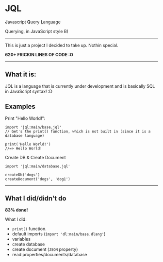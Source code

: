 # JQL

**J**avascript **Q**uery **L**anguage

Querying, in JavaScript style B)

---------------------------------------

This is just a project I decided to take up. Nothin special.

**620+ FRICKIN LINES OF CODE :O**

---------------------------------------

## What it is:
JQL is a language that is currently under development and is basically SQL in JavaScript syntax! :D

## Examples

Print "Hello World!":

```
import 'jql:main/base.jql'
// Get's the print() function, which is not built in (since it is a database language)

print('Hello World!')
//=> Hello World!
```

Create DB & Create Document
```
import 'jql:main/database.jql'

createDb('dogs')
createDocument('dogs', 'dog1')
```

---------------------------------------

## What I did/didn't do

**83% done!**

What I did:
- `print()` function.
- default imports (`import 'dl:main/base.dlang'`)
- variables
- create database
- create document (`JSON` property)
- read properties/documents/database